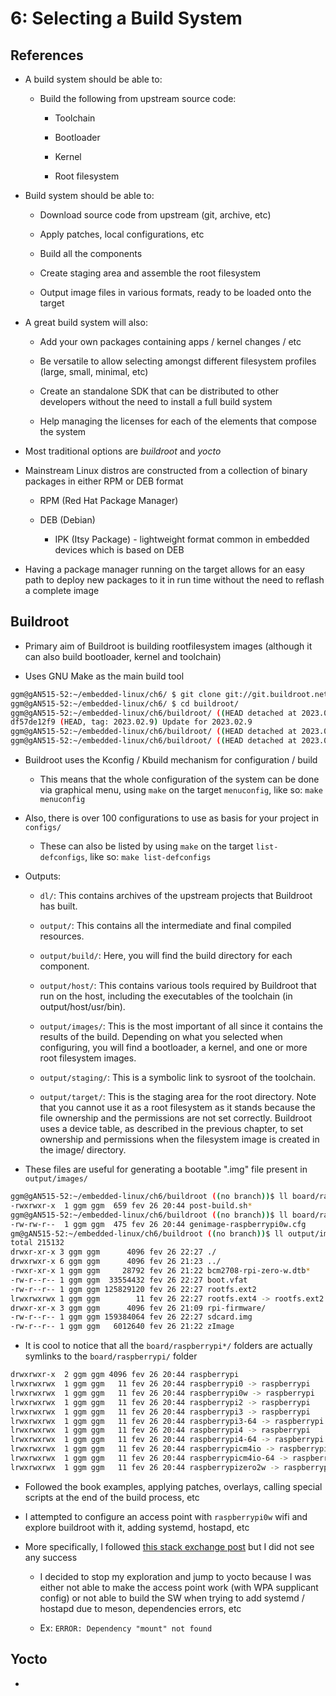 # 6: Selecting a Build System

## References
- A build system should be able to:

    - Build the following from upstream source code:

        - Toolchain

        - Bootloader

        - Kernel

        - Root filesystem

- Build system should be able to:

    - Download source code from upstream (git, archive, etc)

    - Apply patches, local configurations, etc

    - Build all the components

    - Create staging area and assemble the root filesystem

    - Output image files in various formats, ready to be loaded onto the target

- A great build system will also:

    - Add your own packages containing apps / kernel changes / etc

    - Be versatile to allow selecting amongst different filesystem profiles (large, small, minimal, etc)

    - Create an standalone SDK that can be distributed to other developers without the need to install a full build system

    - Help managing the licenses for each of the elements that compose the system

- Most traditional options are *buildroot* and *yocto*

- Mainstream Linux distros are constructed from a collection of binary packages in either RPM or DEB format

    - RPM (Red Hat Package Manager)

    - DEB (Debian)

        - IPK (Itsy Package) - lightweight format common in embedded devices which is based on DEB

- Having a package manager running on the target allows for an easy path to deploy new packages to it in run time without the need to reflash a complete image

## Buildroot

- Primary aim of Buildroot is building rootfilesystem images (although it can also build bootloader, kernel and toolchain)

- Uses GNU Make as the main build tool

```bash
ggm@gAN515-52:~/embedded-linux/ch6/ $ git clone git://git.buildroot.net/buildroot -b 2023.02.9
ggm@gAN515-52:~/embedded-linux/ch6/ $ cd buildroot/
ggm@gAN515-52:~/embedded-linux/ch6/buildroot/ ((HEAD detached at 2023.02.9))$ git log -n1 --oneline --decorate
df57de12f9 (HEAD, tag: 2023.02.9) Update for 2023.02.9
ggm@gAN515-52:~/embedded-linux/ch6/buildroot/ ((HEAD detached at 2023.02.9))$ make raspberrypi0w_defconfig
ggm@gAN515-52:~/embedded-linux/ch6/buildroot/ ((HEAD detached at 2023.02.9))$ make
```

- Buildroot uses the Kconfig / Kbuild mechanism for configuration / build

    - This means that the whole configuration of the system can be done via graphical menu, using `make` on the target `menuconfig`, like so: `make menuconfig`

- Also, there is over 100 configurations to use as basis for your project in `configs/`

    - These can also be listed by using `make` on the target `list-defconfigs`, like so: `make list-defconfigs`

- Outputs:

    - `dl/`: This contains archives of the upstream projects that Buildroot has built.

    - `output/`: This contains all the intermediate and final compiled resources.

    - `output/build/`: Here, you will find the build directory for each component.

    - `output/host/`: This contains various tools required by Buildroot that run on the host, including the executables of the toolchain (in output/host/usr/bin).
    
    - `output/images/`: This is the most important of all since it contains the results of the build. Depending on what you selected when configuring, you will find a bootloader, a kernel, and one or more root filesystem images.
    
    - `output/staging/`: This is a symbolic link to sysroot of the toolchain.

    - `output/target/`: This is the staging area for the root directory. Note that you cannot use it as a root filesystem as it stands because the file ownership and the permissions are not set correctly. Buildroot uses a device table, as described in the previous chapter, to set ownership and permissions when the filesystem image is created in the image/ directory.

- These files are useful for generating a bootable ".img" file present in `output/images/`
```bash
ggm@gAN515-52:~/embedded-linux/ch6/buildroot ((no branch))$ ll board/raspberrypi0w/ | grep post-build
-rwxrwxr-x  1 ggm ggm  659 fev 26 20:44 post-build.sh*
ggm@gAN515-52:~/embedded-linux/ch6/buildroot ((no branch))$ ll board/raspberrypi0w/ | grep raspberrypi0w
-rw-rw-r--  1 ggm ggm  475 fev 26 20:44 genimage-raspberrypi0w.cfg
gm@gAN515-52:~/embedded-linux/ch6/buildroot ((no branch))$ ll output/images/
total 215132
drwxr-xr-x 3 ggm ggm      4096 fev 26 22:27 ./
drwxrwxr-x 6 ggm ggm      4096 fev 26 21:23 ../
-rwxr-xr-x 1 ggm ggm     28792 fev 26 21:22 bcm2708-rpi-zero-w.dtb*
-rw-r--r-- 1 ggm ggm  33554432 fev 26 22:27 boot.vfat
-rw-r--r-- 1 ggm ggm 125829120 fev 26 22:27 rootfs.ext2
lrwxrwxrwx 1 ggm ggm        11 fev 26 22:27 rootfs.ext4 -> rootfs.ext2
drwxr-xr-x 3 ggm ggm      4096 fev 26 21:09 rpi-firmware/
-rw-r--r-- 1 ggm ggm 159384064 fev 26 22:27 sdcard.img
-rw-r--r-- 1 ggm ggm   6012640 fev 26 21:22 zImage
```

- It is cool to notice that all the `board/raspberrypi*/` folders are actually symlinks to the `board/raspberrypi/` folder
```bash
drwxrwxr-x  2 ggm ggm 4096 fev 26 20:44 raspberrypi
lrwxrwxrwx  1 ggm ggm   11 fev 26 20:44 raspberrypi0 -> raspberrypi
lrwxrwxrwx  1 ggm ggm   11 fev 26 20:44 raspberrypi0w -> raspberrypi
lrwxrwxrwx  1 ggm ggm   11 fev 26 20:44 raspberrypi2 -> raspberrypi
lrwxrwxrwx  1 ggm ggm   11 fev 26 20:44 raspberrypi3 -> raspberrypi
lrwxrwxrwx  1 ggm ggm   11 fev 26 20:44 raspberrypi3-64 -> raspberrypi
lrwxrwxrwx  1 ggm ggm   11 fev 26 20:44 raspberrypi4 -> raspberrypi
lrwxrwxrwx  1 ggm ggm   11 fev 26 20:44 raspberrypi4-64 -> raspberrypi
lrwxrwxrwx  1 ggm ggm   11 fev 26 20:44 raspberrypicm4io -> raspberrypi
lrwxrwxrwx  1 ggm ggm   11 fev 26 20:44 raspberrypicm4io-64 -> raspberrypi
lrwxrwxrwx  1 ggm ggm   11 fev 26 20:44 raspberrypizero2w -> raspberrypi
```

- Followed the book examples, applying patches, overlays, calling special scripts at the end of the build process, etc

- I attempted to configure an access point with `raspberrypi0w` wifi and explore buildroot with it, adding systemd, hostapd, etc

- More specifically, I followed [this stack exchange post](https://unix.stackexchange.com/a/448501) but I did not see any success

    - I decided to stop my exploration and jump to yocto because I was either not able to make the access point work (with WPA supplicant config) or not able to build the SW when trying to add systemd / hostapd due to meson, dependencies errors, etc

    - Ex: `ERROR: Dependency "mount" not found`

## Yocto
- 

```bash
```

